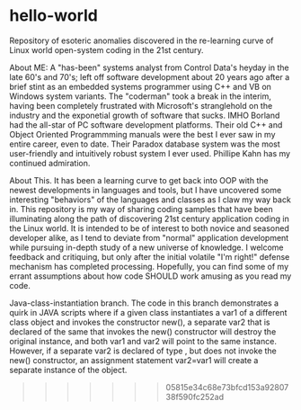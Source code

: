 # hello-world

Repository of esoteric anomalies discovered in the re-learning curve of Linux world open-system coding in the 21st century.

About ME: A "has-been" systems analyst from Control Data's heyday in the
late 60's and 70's; left off software development about 20 years ago
after a brief stint as an embedded systems programmer using C++ and VB
on Windows system variants. The "coderman" took a break in the interim,
having been completely frustrated with Microsoft's stranglehold on the
industry and the exponetial growth of software that sucks. IMHO Borland
had the all-star of PC software development platforms. Their old C++ and
Object Oriented Programmming manuals were the best I ever saw in my
entire career, even to date. Their Paradox database system was the most
user-friendly and intuitively robust system I ever used. Phillipe Kahn
has my continued admiration.

About This. It has been a learning curve to get back into OOP with the newest developments in languages and tools, but I have
uncovered some interesting "behaviors" of the languages and classes as I claw my way back in. This repository is my way of sharing
coding samples that have been illuminating along the path of discovering 21st century application coding in the Linux world. It is
intended to be of interest to both novice and seasoned developer alike, as I tend to deviate from "normal" application development while
pursuing in-depth study of a new universe of knowledge. I welcome feedback and critiquing, but only after the initial volatile "I'm
right!" defense mechanism has completed processing. Hopefully, you can find some of my errant assumptions about how code SHOULD work amusing as you read my code.

Java-class-instantiation branch. The code in this branch demonstrates a 
quirk in JAVA scripts where if a given class instantiates a var1 of a
different class object <referenced-class> and invokes the constructor
new(), a separate var2 that is declared of the same <referenced class>
that invokes the new() constructor will destroy the original instance,
and both var1 and var2 will point to the same instance. However, if a
separate var2 is declared of type <referenced-class>, but does not
invoke the new() constructor, an assignment statement var2=var1 will
create a separate instance of the <referenced-class> object.
>>>>>>> 05815e34c68e73bfcd153a9280738f590fc252ad
